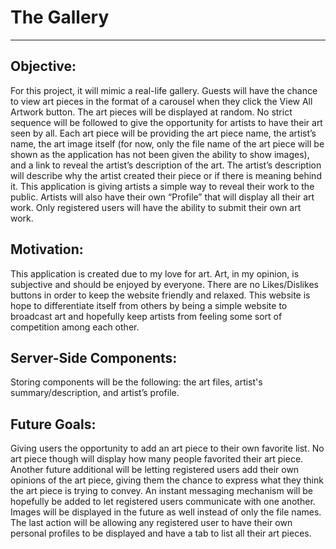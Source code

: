 # The Gallery
---

Objective:
---
For this project, it will mimic a real-life gallery. Guests will have the chance to view art pieces in the format of a carousel when they click the View All Artwork button. The art pieces will be displayed at random. No strict sequence will be followed to give the opportunity for artists to have their art seen by all. Each art piece will be providing the art piece name, the artist’s name, the art image itself (for now, only the file name of the art piece will be shown as the application has not been given the ability to show images), and a link to reveal the artist’s description of the art. The artist’s description will describe why the artist created their piece or if there is meaning behind it. This application is giving artists a simple way to reveal their work to the public. Artists will also have their own “Profile” that will display all their art work. Only registered users will have the ability to submit their own art work.

Motivation:
---
This application is created due to my love for art. Art, in my opinion, is subjective and should be enjoyed by everyone. There are no Likes/Dislikes buttons in order to keep the website friendly and relaxed. This website is hope to differentiate itself from others by being a simple website to broadcast art and hopefully keep artists from feeling some sort of competition among each other. 

Server-Side Components:
---
Storing components will be the following: the art files, artist's summary/description, and artist’s profile.

Future Goals:
---
Giving users the opportunity to add an art piece to their own favorite list. No art piece though will display how many people favorited their art piece. Another future additional will be letting registered users add their own opinions of the art piece, giving them the chance to express what they think the art piece is trying to convey. An instant messaging mechanism will be hopefully be added to let registered users communicate with one another. Images will be displayed in the future as well instead of only the file names. The last action will be allowing any registered user to have their own personal profiles to be displayed and have a tab to list all their art pieces.